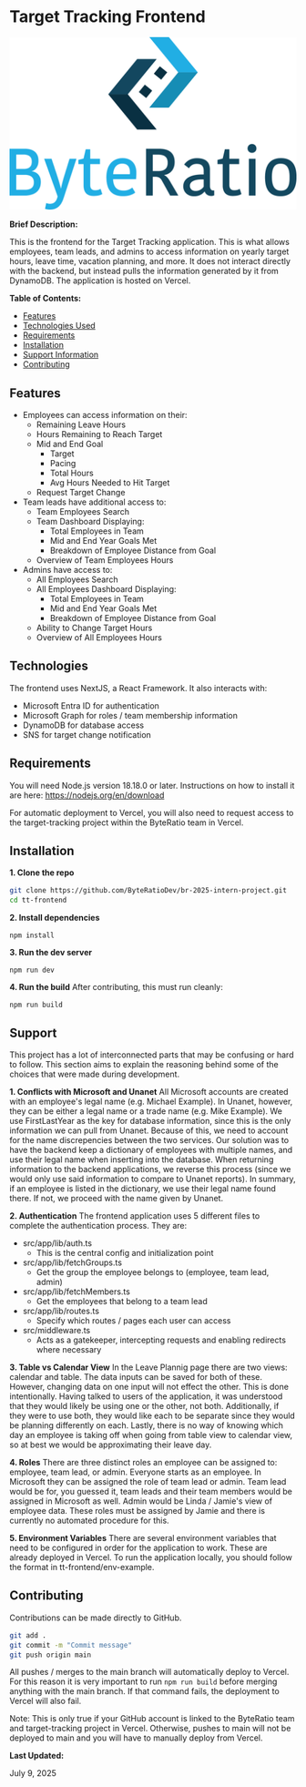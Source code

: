 # Target Tracking Frontend

![BR Logo](../images/ByteRatio_Logo.png)

**Brief Description:**

This is the frontend for the Target Tracking application. This is what allows employees, team leads, and admins to access information on yearly target hours, leave time, vacation planning, and more. It does not interact directly with the backend, but instead pulls the information generated by it from DynamoDB. The application is hosted on Vercel.

**Table of Contents:**

- [Features](#features)
- [Technologies Used](#technologies)
- [Requirements](#requirements)
- [Installation](#installation)
- [Support Information](#support)
- [Contributing](#contributing)

## Features

-   Employees can access information on their:
    - Remaining Leave Hours
    - Hours Remaining to Reach Target
    - Mid and End Goal
        - Target
        - Pacing
        - Total Hours
        - Avg Hours Needed to Hit Target
    - Request Target Change
- Team leads have additional access to:
    - Team Employees Search
    - Team Dashboard Displaying:
        - Total Employees in Team
        - Mid and End Year Goals Met
        - Breakdown of Employee Distance from Goal
    - Overview of Team Employees Hours
- Admins have access to:
    - All Employees Search
    - All Employees Dashboard Displaying:
        - Total Employees in Team
        - Mid and End Year Goals Met
        - Breakdown of Employee Distance from Goal
    - Ability to Change Target Hours
    - Overview of All Employees Hours

## Technologies

The frontend uses NextJS, a React Framework. It also interacts with:
- Microsoft Entra ID for authentication
- Microsoft Graph for roles / team membership information
- DynamoDB for database access
- SNS for target change notification

## Requirements

You will need Node.js version 18.18.0 or later. Instructions on how to install it are here: https://nodejs.org/en/download

For automatic deployment to Vercel, you will also need to request access to the target-tracking project within the ByteRatio team in Vercel.

## Installation

**1. Clone the repo**
```bash
git clone https://github.com/ByteRatioDev/br-2025-intern-project.git
cd tt-frontend
```
**2. Install dependencies**
```
npm install
```

**3. Run the dev server**
```
npm run dev
```

**4. Run the build**
After contributing, this must run cleanly:
```
npm run build
```

## Support

This project has a lot of interconnected parts that may be confusing or hard to follow. This section aims to explain the reasoning behind some of the choices that were made during development.

**1. Conflicts with Microsoft and Unanet**
All Microsoft accounts are created with an employee's legal name (e.g. Michael Example). In Unanet, however, they can be either a legal name or a trade name (e.g. Mike Example). We use FirstLastYear as the key for database information, since this is the only information we can pull from Unanet. Because of this, we need to account for the name discrepencies between the two services. Our solution was to have the backend keep a dictionary of employees with multiple names, and use their legal name when inserting into the database. When returning information to the backend applications, we reverse this process (since we would only use said information to compare to Unanet reports). In summary, if an employee is listed in the dictionary, we use their legal name found there. If not, we proceed with the name given by Unanet.

**2. Authentication**
The frontend application uses 5 different files to complete the authentication process. They are:
- src/app/lib/auth.ts
    - This is the central config and initialization point
- src/app/lib/fetchGroups.ts
    - Get the group the employee belongs to (employee, team lead, admin)
- src/app/lib/fetchMembers.ts
    - Get the employees that belong to a team lead
- src/app/lib/routes.ts
    - Specify which routes / pages each user can access
- src/middleware.ts
    - Acts as a gatekeeper, intercepting requests and enabling redirects where necessary

**3. Table vs Calendar View**
In the Leave Plannig page there are two views: calendar and table. The data inputs can be saved for both of these. However, changing data on one input will not effect the other. This is done intentionally. Having talked to users of the application, it was understood that they would likely be using one or the other, not both. Additionally, if they were to use both, they would like each to be separate since they would be planning differently on each. Lastly, there is no way of knowing which day an employee is taking off when going from table view to calendar view, so at best we would be approximating their leave day.

**4. Roles**
There are three distinct roles an employee can be assigned to: employee, team lead, or admin. Everyone starts as an employee. In Microsoft they can be assigned the role of team lead or admin. Team lead would be for, you guessed it, team leads and their team members would be assigned in Microsoft as well. Admin would be Linda / Jamie's view of employee data. These roles must be assigned by Jamie and there is currently no automated procedure for this.

**5. Environment Variables**
There are several environment variables that need to be configured in order for the application to work. These are already deployed in Vercel. To run the application locally, you should follow the format in tt-frontend/env-example.

## Contributing

Contributions can be made directly to GitHub. 

```bash
git add .
git commit -m "Commit message"
git push origin main
```

All pushes / merges to the main branch will automatically deploy to Vercel. For this reason it is very important to run ```npm run build``` before merging anything with the main branch. If that command fails, the deployment to Vercel will also fail.

Note: This is only true if your GitHub account is linked to the ByteRatio team and target-tracking project in Vercel. Otherwise, pushes to main will not be deployed to main and you will have to manually deploy from Vercel.

**Last Updated:**

July 9, 2025